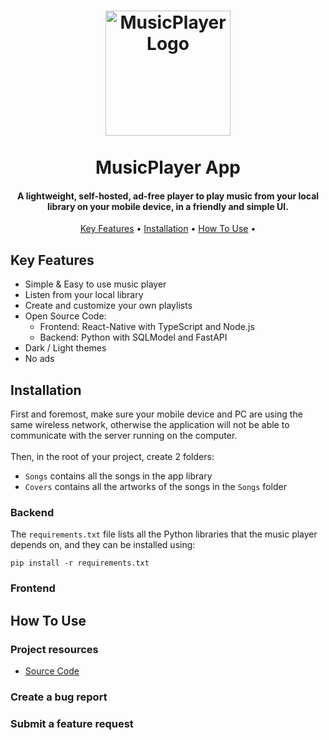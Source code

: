 <h1 align="center">
  <img src="https://github.com/ozzs/musicPlayer/blob/main/assets/MusicPlayerLogo.png" alt="MusicPlayerLogo" width="200">
  <br /> <br />
  MusicPlayer App
</h1>

<h4 align="center"> A lightweight, self-hosted, ad-free player to play music from your local library on your mobile device, in a friendly and simple UI. </h4>

<p align="center">
  <a href="#key-features">Key Features</a> •
  <a href="#installation">Installation</a> •
  <a href="#how-to-use">How To Use</a> •
</p>

## Key Features
* Simple & Easy to use music player
* Listen from your local library
* Create and customize your own playlists
* Open Source Code:
  - Frontend: React-Native with TypeScript and Node.js
  - Backend: Python with SQLModel and FastAPI
* Dark / Light themes
* No ads

## Installation
First and foremost, make sure your mobile device and PC are using the same wireless network, 
otherwise the application will not be able to communicate with the server running on the computer.
<br /> <br />
Then, in the root of your project, create 2 folders: 
* ``Songs`` contains all the songs in the app library
* ``Covers`` contains all the artworks of the songs in the ``Songs`` folder

### Backend
The `requirements.txt` file lists all the Python libraries that the music player depends on, and they can be installed using:
```
pip install -r requirements.txt
```

### Frontend

## How To Use

### Project resources
* <a href="https://github.com/ozzs/musicPlayer">Source Code</a>

### Create a bug report

### Submit a feature request
